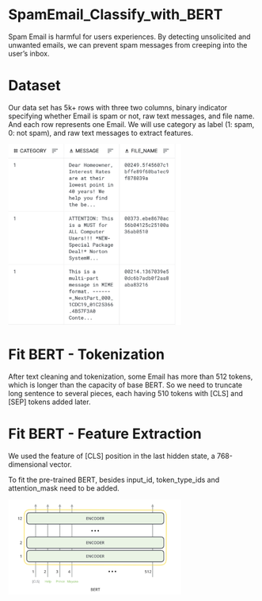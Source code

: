 # SpamEmail_Classify_with_BERT
Spam Email is harmful for users experiences. By detecting unsolicited and unwanted emails, we can prevent spam messages from creeping into the user’s inbox.

# Dataset
Our data set has 5k+ rows with three two columns, binary indicator specifying whether Email is spam or not, raw text messages, and file name. And each row represents one Email. We will use category as label (1: spam, 0: not spam), and raw text messages to extract features.

<img src="pictures/Screen Shot 2022-06-30 at 11.23.56 AM.png" width="350"> 

# Fit BERT - Tokenization
After text cleaning and tokenization, some Email has more than 512 tokens, which is longer than the capacity of base BERT.
So we need to truncate long sentence to several pieces, each having 510 tokens with [CLS] and [SEP] tokens added later. 

# Fit BERT - Feature Extraction
We used the feature of [CLS] position in the last hidden state, a 768-dimensional vector.

To fit the pre-trained BERT, besides input_id, token_type_ids and attention_mask need to be added.

<img src="pictures/Screen Shot 2022-06-30 at 10.57.15 AM.png" width="350">
